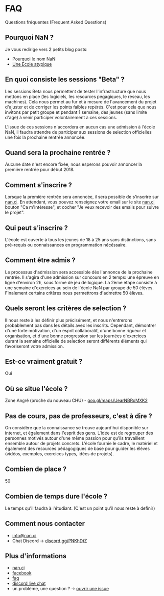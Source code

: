# FAQ
Questions fréquentes (Frequent Asked Questions)

## Pourquoi NaN ?

Je vous redirige vers 2 petits blog posts:
- [Pourquoi le nom NaN](https://nan.ci/2017/10/17/why/)
- [Une Ecole atypique](https://nan.ci/2017/10/06/hello/)

## En quoi consiste les sessions "Beta" ?

Les sessions Beta nous permettent de tester l'infrastructure que nous mettons en place (les logiciels, les resources pégagiques, le réseau, les machines). Cela nous permet au fur et à mesure de l'avancement du projet d'ajuster et de corriger les points faibles repérés. C'est pour cela que nous invitons par petit groupe et pendant 1 semaine, des jeunes (sans limite d'age) à venir participer volontairement à ces sessions.

L'issue de ces sessions n'accordera en aucun cas une admission à l'école NaN, il faudra attendre de participer aux sessions de selection officielles une fois la prochaine rentrée annoncée.

## Quand sera la prochaine rentrée ?

Aucune date n'est encore fixée, nous esperons pouvoir annoncer la première rentrée pour début 2018. 

## Comment s'inscrire ?

Lorsque la première rentrée sera annoncée, il sera possible de s'inscrire sur [nan.ci](https://nan.ci).
En attendant, vous pouvez renseignez votre email sur le site [nan.ci](https://nan.ci) bouton "Ca m'intéresse", et cocher "Je veux recevoir des emails pour suivre le projet".

## Qui peut s'inscrire ?

L'école est ouverte à tous les jeunes de 18 à 25 ans sans distinctions, sans pré-requis ou connaissances en programmation nécéssaire.

## Comment être admis ?

Le processus d'admission sera accessible dès l'annonce de la prochaine rentrée.
Il s'agira d'une admission sur concours en 2 temps: une épreuve en ligne d'environ 2h, sous forme de jeu de logique. La 2ème étape consiste à une semaine d'exercices au sein de l'école NaN par groupe de 50 élèves. Finalement certains critères nous permettrons d'admettre 50 élèves.

## Quels seront les critères de selection ?

Il nous reste à les définir plus précisément, et nous n'entrerons probablement pas dans les détails avec les inscrits. Cependant, démontrer d'une forte motivation, d'un esprit collaboratif, d'une bonne rigueur et organisation, et d'une bonne progression sur les journées d'exercices durant la semaine officielle de selection seront différents éléments qui favoriseront votre admission.

## Est-ce vraiment gratuit ?

Oui

## Où se situe l'école ?

Zone Angré (proche du nouveau CHU) - [goo.gl/maps/UearNBRoMXK2](https://goo.gl/maps/UearNBRoMXK2)

## Pas de cours, pas de professeurs, c'est à dire ?

On considère que la connaissance se trouve aujourd'hui disponible sur internet, et également dans l'esprit des gens.
L'idée est de regrouper des personnes motivés autour d'une même passion pour qu'ils travaillent ensemble autour de projets concrets.
L'école fournie le cadre, le matériel et également des resources pédagogiques de base pour guider les élèves (vidéos, exemples, exercices types, idées de projets).

## Combien de place ?

50

## Combien de temps dure l'école ?

Le temps qu'il faudra à l'étudiant. (C'est un point qu'il nous reste à definir)

## Comment nous contacter

- info@nan.ci
- Chat Discord -> [discord.gg/PNKhDtZ](https://discord.gg/PNKhDtZ)

## Plus d'informations

- [nan.ci](https://nan.ci)
- [facebook](https://www.facebook.com/ecolenan)
- [faq](https://github.com/nan-ci/faq)
- [discord live chat](https://discord.gg/PNKhDtZ)
- un problème, une question ? -> [ouvrir une issue](https://github.com/nan-ci/faq/issues)
